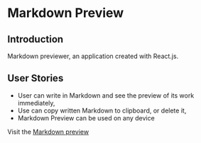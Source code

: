 # Markdown Preview

## Introduction 
Markdown previewer, an application created with React.js.

## User Stories

* User can write in Markdown and see the preview of its work immediately,
* Use can copy written Markdown to clipboard, or delete it,
* Markdown Preview can be used on any device







Visit the [Markdown preview](https://markdwpreview.netlify.com/)
